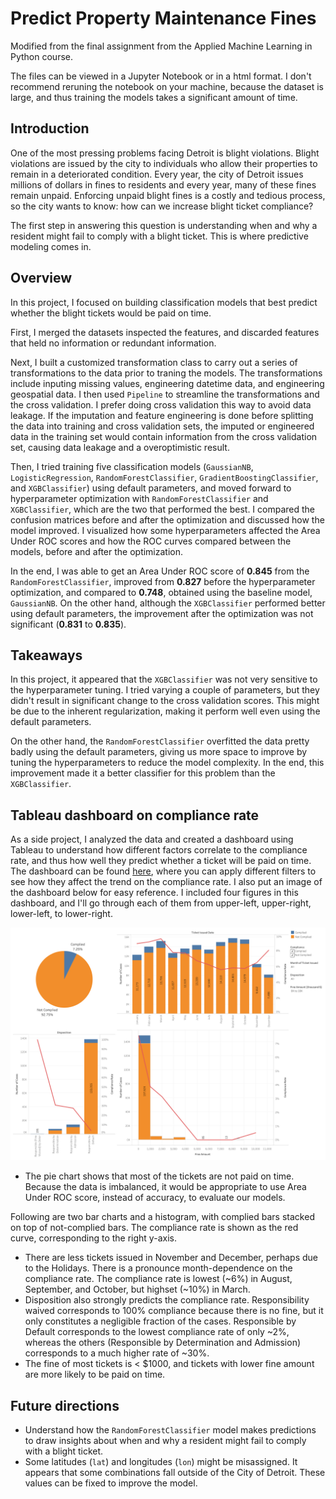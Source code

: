 # Predict Property Maintenance Fines

Modified from the final assignment from the Applied Machine Learning in Python course. 

The files can be viewed in a Jupyter Notebook or in a html format. I don't recommend reruning the notebook on your machine, because the dataset is large, and thus training the models takes a significant amount of time.  

## Introduction
One of the most pressing problems facing Detroit is blight violations. Blight violations are issued by the city to individuals who allow their properties to remain in a deteriorated condition. Every year, the city of Detroit issues millions of dollars in fines to residents and every year, many of these fines remain unpaid. Enforcing unpaid blight fines is a costly and tedious process, so the city wants to know: how can we increase blight ticket compliance?

The first step in answering this question is understanding when and why a resident might fail to comply with a blight ticket. This is where predictive modeling comes in. 

## Overview
In this project, I focused on building classification models that best predict whether the blight tickets would be paid on time. 

First, I merged the datasets inspected the features, and discarded features that held no information or redundant information. 

Next, I built a customized transformation class to carry out a series of transformations to the data prior to traning the models. The transformations include inputing missing values, engineering datetime data, and engineering geospatial data. I then used `Pipeline` to streamline the transformations and the cross validation. I prefer doing cross validation this way to avoid data leakage. If the imputation and feature engineering is done before splitting the data into training and cross validation sets, the imputed or engineered data in the training set would contain information from the cross validation set, causing data leakage and a overoptimistic result.

Then, I tried training five classification models (`GaussianNB`, `LogisticRegression`, `RandomForestClassifier`, `GradientBoostingClassifier`, and `XGBClassifier`) using default parameters, and moved forward to hyperparameter optimization with `RandomForestClassifier` and `XGBClassifier`, which are the two that performed the best. I compared the confusion matrices before and after the optimization and discussed how the model improved. I visualized how some hyperparameters affected the Area Under ROC scores and how the ROC curves compared between the models, before and after the optimization. 

In the end, I was able to get an Area Under ROC score of **0.845** from the `RandomForestClassifier`, improved from **0.827** before the hyperparameter optimization, and compared to **0.748**, obtained using the baseline model, `GaussianNB`. On the other hand, although the `XGBClassifier` performed better using default parameters, the improvement after the optimization was not significant (**0.831** to **0.835**).

## Takeaways
In this project, it appeared that the `XGBClassifier` was not very sensitive to the hyperparameter tuning. I tried varying a couple of parameters, but they didn't result in significant change to the cross validation scores. This might be due to the inherent regularization, making it perform well even using the default parameters.

On the other hand, the `RandomForestClassifier` overfitted the data pretty badly using the default parameters, giving us more space to improve by tuning the hyperparameters to reduce the model complexity. In the end, this improvement made it a better classifier for this problem than the `XGBClassifier`.

## Tableau dashboard on compliance rate
As a side project, I analyzed the data and created a dashboard using Tableau to understand how different factors correlate to the compliance rate, and thus how well they predict whether a ticket will be paid on time. The dashboard can be found [here](https://public.tableau.com/app/profile/haolihuang/viz/PropertymaintenancefineinDetroit/Dashboard), where you can apply different filters to see how they affect the trend on the compliance rate. I also put an image of the dashboard below for easy reference. I included four figures in this dashboard, and I'll go through each of them from upper-left, upper-right, lower-left, to lower-right. 

![alt text](Dashboard.png)

- The pie chart shows that most of the tickets are not paid on time. Because the data is imbalanced, it would be appropriate to use Area Under ROC score, instead of accuracy, to evaluate our models.

Following are two bar charts and a histogram, with complied bars stacked on top of not-complied bars. The compliance rate is shown as the red curve, corresponding to the right y-axis. 
- There are less tickets issued in November and December, perhaps due to the Holidays. There is a pronounce month-dependence on the compliance rate. The compliance rate is lowest (~6%) in August, September, and October, but highset (~10%) in March.
- Disposition also strongly predicts the compliance rate. Responsibility waived corresponds to 100% compliance because there is no fine, but it only constitutes a negligible fraction of the cases. Responsible by Default corresponds to the lowest compliance rate of only ~2%, whereas the others (Responsible by Determination and Admission) corresponds to a much higher rate of ~30%.
- The fine of most tickets is < $1000, and tickets with lower fine amount are more likely to be paid on time. 

## Future directions
- Understand how the `RandomForestClassifier` model makes predictions to draw insights about when and why a resident might fail to comply with a blight ticket.
- Some latitudes (`lat`) and longitudes (`lon`) might be misassigned. It appears that some combinations fall outside of the City of Detroit. These values can be fixed to improve the model.


